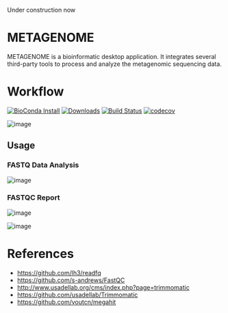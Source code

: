 Under construction now

METAGENOME
==========
METAGENOME is a bioinformatic desktop application. It integrates several third-party tools to process and analyze the metagenomic sequencing data. 

Workflow
========
[![BioConda Install](https://img.shields.io/conda/dn/bioconda/megahit.svg?style=flat-square&label=BioConda%20install)](https://anaconda.org/bioconda/megahit)
[![Downloads](https://img.shields.io/github/downloads/voutcn/megahit/total?style=flat-square)](https://github.com/voutcn/megahit/releases)
[![Build Status](https://img.shields.io/travis/voutcn/megahit?style=flat-square)](https://travis-ci.org/voutcn/megahit)
[![codecov](https://img.shields.io/codecov/c/github/voutcn/megahit?style=flat-square)](https://codecov.io/gh/voutcn/megahit)

![image](https://github.com/user-attachments/assets/c059ec9c-2e19-44a4-a8a2-7ea7d17bfba2)


Usage
-----

### FASTQ Data Analysis
![image](https://github.com/user-attachments/assets/c98d2056-f0d1-4e9f-ab7c-4a68622c86a8)

### FASTQC Report
![image](https://github.com/user-attachments/assets/e6121cf2-7091-41e9-8b83-e0a960ca6c8d)

![image](https://github.com/user-attachments/assets/a4b726fe-4fb4-42cc-802b-a2bc3ab64e6f)


References
==========
- https://github.com/lh3/readfq
- https://github.com/s-andrews/FastQC
- http://www.usadellab.org/cms/index.php?page=trimmomatic
- https://github.com/usadellab/Trimmomatic
- https://github.com/voutcn/megahit
